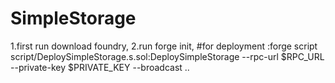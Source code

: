 # SimpleStorage

1.first run download foundry, 
2.run forge init,
#for deployment :forge script script/DeploySimpleStorage.s.sol:DeploySimpleStorage 
--rpc-url $RPC_URL --private-key $PRIVATE_KEY --broadcast
..
